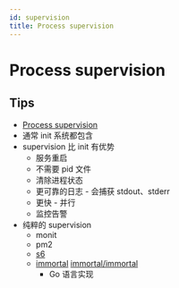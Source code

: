 ```yaml
---
id: supervision
title: Process supervision
---
```


# Process supervision
## Tips
* [Process supervision](https://en.wikipedia.org/wiki/Process_supervision)
* 通常 init 系统都包含 
* supervision 比 init 有优势
  * 服务重启
  * 不需要 pid 文件
  * 清除进程状态
  * 更可靠的日志 - 会捕获 stdout、stderr
  * 更快 - 并行
  * 监控告警
* 纯粹的 supervision
  * monit
  * pm2
  * [s6](http://www.skarnet.org/software/s6/)
  * [immortal](https://immortal.run/) [immortal/immortal](https://github.com/immortal/immortal/)
    * Go 语言实现
